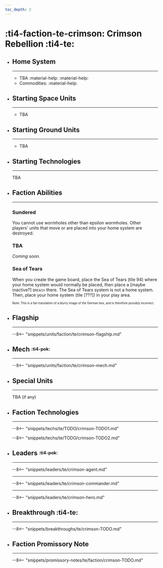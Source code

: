 ```yaml
---
toc_depth: 2
---
```


# :ti4-faction-te-crimson: Crimson Rebellion :ti4-te:

<div class="grid cards" markdown>

-   ## __Home System__

    ---

    * TBA :material-help: :material-help:
    * Commodities: :material-help:

</div>

<div class="grid cards" markdown>

-   ## __Starting Space Units__

    ---

    * TBA

-   ## __Starting Ground Units__

    ---

    * TBA

-   ## __Starting Technologies__

    ---
    TBA

-   ## __Faction Abilities__

    ---
    ### **Sundered**
    
    You cannot use wormholes other than epsilon wormholes.
    Other players' units that move or are placed into your home system are destroyed.

    ### **TBA**
    
    _Coming soon._

    ### **Sea of Tears**
    
    When you create the game board, place the Sea of Tears (tile 94) where your home system would normally be placed, then place a \[maybe inactive?\] <span style="font-variant:small-caps;">breach</span> there. 
    The Sea of Tears system is not a home system. 
    Then, place your home system (tile \[???\]) in your play area.

    <sup><sub>Note: This is a fan translation of a blurry image of the German box, and is therefore possibly incorrect.</sub></sup>

-   ## __Flagship__

    ---
    --8<-- "snippets/units/faction/te/crimson-flagship.md"

-   ## __Mech__ <sup><sub>:ti4-pok:</sub></sup>

    ---
    --8<-- "snippets/units/faction/te/crimson-mech.md"

</div>

<div class="grid cards" markdown>

-   ## __Special Units__

    ---
    TBA (if any)

</div>

<div class="grid cards" markdown>

-   ## __Faction Technologies__

    ---

    --8<-- "snippets/techs/te/TODO/crimson-TODO1.md"

    --8<-- "snippets/techs/te/TODO/crimson-TODO2.md"


-   ## __Leaders__ <sup><sub>:ti4-pok:</sub></sup>

    ---
    
    --8<-- "snippets/leaders/te/crimson-agent.md"

    ---

    --8<-- "snippets/leaders/te/crimson-commander.md"

    ---

    --8<-- "snippets/leaders/te/crimson-hero.md"

- ## __Breakthrough__ :ti4-te:

    ---
    --8<-- "snippets/breakthroughs/te/crimson-TODO.md"

-   ## __Faction Promissory Note__

    ---
    --8<-- "snippets/promissory-notes/te/faction/crimson-TODO.md"

</div>